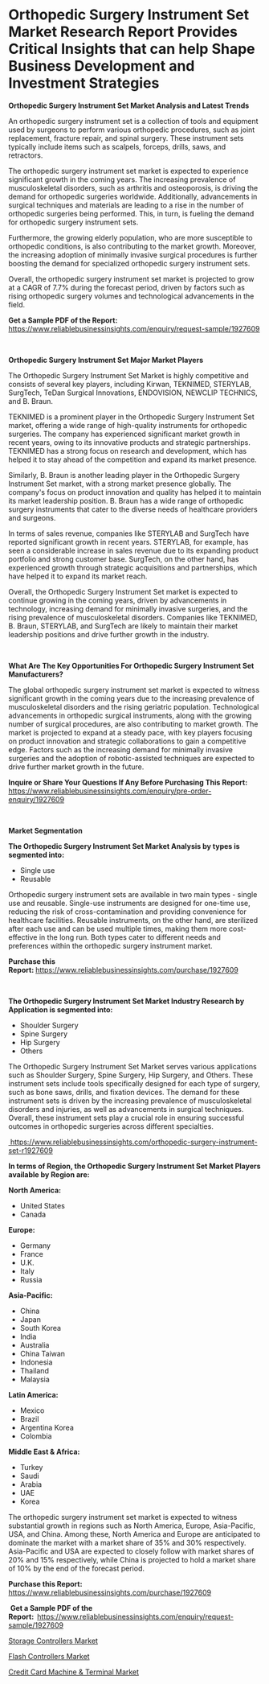 <p><h1>Orthopedic Surgery Instrument Set Market Research Report Provides Critical Insights that can help Shape Business Development and Investment Strategies</h1></p><p><strong>Orthopedic Surgery Instrument Set Market Analysis and Latest Trends</strong></p>
<p><p>An orthopedic surgery instrument set is a collection of tools and equipment used by surgeons to perform various orthopedic procedures, such as joint replacement, fracture repair, and spinal surgery. These instrument sets typically include items such as scalpels, forceps, drills, saws, and retractors.</p><p>The orthopedic surgery instrument set market is expected to experience significant growth in the coming years. The increasing prevalence of musculoskeletal disorders, such as arthritis and osteoporosis, is driving the demand for orthopedic surgeries worldwide. Additionally, advancements in surgical techniques and materials are leading to a rise in the number of orthopedic surgeries being performed. This, in turn, is fueling the demand for orthopedic surgery instrument sets.</p><p>Furthermore, the growing elderly population, who are more susceptible to orthopedic conditions, is also contributing to the market growth. Moreover, the increasing adoption of minimally invasive surgical procedures is further boosting the demand for specialized orthopedic surgery instrument sets.</p><p>Overall, the orthopedic surgery instrument set market is projected to grow at a CAGR of 7.7% during the forecast period, driven by factors such as rising orthopedic surgery volumes and technological advancements in the field.</p></p>
<p><strong>Get a Sample PDF of the Report:&nbsp;</strong> <a href="https://www.reliablebusinessinsights.com/enquiry/request-sample/1927609">https://www.reliablebusinessinsights.com/enquiry/request-sample/1927609</a></p>
<p>&nbsp;</p>
<p><strong>Orthopedic Surgery Instrument Set Major Market Players</strong></p>
<p><p>The Orthopedic Surgery Instrument Set Market is highly competitive and consists of several key players, including Kirwan, TEKNIMED, STERYLAB, SurgTech, TeDan Surgical Innovations, ENDOVISION, NEWCLIP TECHNICS, and B. Braun. </p><p>TEKNIMED is a prominent player in the Orthopedic Surgery Instrument Set market, offering a wide range of high-quality instruments for orthopedic surgeries. The company has experienced significant market growth in recent years, owing to its innovative products and strategic partnerships. TEKNIMED has a strong focus on research and development, which has helped it to stay ahead of the competition and expand its market presence. </p><p>Similarly, B. Braun is another leading player in the Orthopedic Surgery Instrument Set market, with a strong market presence globally. The company's focus on product innovation and quality has helped it to maintain its market leadership position. B. Braun has a wide range of orthopedic surgery instruments that cater to the diverse needs of healthcare providers and surgeons. </p><p>In terms of sales revenue, companies like STERYLAB and SurgTech have reported significant growth in recent years. STERYLAB, for example, has seen a considerable increase in sales revenue due to its expanding product portfolio and strong customer base. SurgTech, on the other hand, has experienced growth through strategic acquisitions and partnerships, which have helped it to expand its market reach. </p><p>Overall, the Orthopedic Surgery Instrument Set market is expected to continue growing in the coming years, driven by advancements in technology, increasing demand for minimally invasive surgeries, and the rising prevalence of musculoskeletal disorders. Companies like TEKNIMED, B. Braun, STERYLAB, and SurgTech are likely to maintain their market leadership positions and drive further growth in the industry.</p></p>
<p>&nbsp;</p>
<p><strong>What Are The Key Opportunities For Orthopedic Surgery Instrument Set Manufacturers?</strong></p>
<p><p>The global orthopedic surgery instrument set market is expected to witness significant growth in the coming years due to the increasing prevalence of musculoskeletal disorders and the rising geriatric population. Technological advancements in orthopedic surgical instruments, along with the growing number of surgical procedures, are also contributing to market growth. The market is projected to expand at a steady pace, with key players focusing on product innovation and strategic collaborations to gain a competitive edge. Factors such as the increasing demand for minimally invasive surgeries and the adoption of robotic-assisted techniques are expected to drive further market growth in the future.</p></p>
<p><strong>Inquire or Share Your Questions If Any Before Purchasing This Report:</strong> <a href="https://www.reliablebusinessinsights.com/enquiry/pre-order-enquiry/1927609">https://www.reliablebusinessinsights.com/enquiry/pre-order-enquiry/1927609</a></p>
<p>&nbsp;</p>
<p><strong>Market Segmentation</strong></p>
<p><strong>The Orthopedic Surgery Instrument Set Market Analysis by types is segmented into:</strong></p>
<p><ul><li>Single use</li><li>Reusable</li></ul></p>
<p><p>Orthopedic surgery instrument sets are available in two main types - single use and reusable. Single-use instruments are designed for one-time use, reducing the risk of cross-contamination and providing convenience for healthcare facilities. Reusable instruments, on the other hand, are sterilized after each use and can be used multiple times, making them more cost-effective in the long run. Both types cater to different needs and preferences within the orthopedic surgery instrument market.</p></p>
<p><strong>Purchase this Report:&nbsp;</strong><a href="https://www.reliablebusinessinsights.com/purchase/1927609">https://www.reliablebusinessinsights.com/purchase/1927609</a></p>
<p>&nbsp;</p>
<p><strong>The Orthopedic Surgery Instrument Set Market Industry Research by Application is segmented into:</strong></p>
<p><ul><li>Shoulder Surgery</li><li>Spine Surgery</li><li>Hip Surgery</li><li>Others</li></ul></p>
<p><p>The Orthopedic Surgery Instrument Set Market serves various applications such as Shoulder Surgery, Spine Surgery, Hip Surgery, and Others. These instrument sets include tools specifically designed for each type of surgery, such as bone saws, drills, and fixation devices. The demand for these instrument sets is driven by the increasing prevalence of musculoskeletal disorders and injuries, as well as advancements in surgical techniques. Overall, these instrument sets play a crucial role in ensuring successful outcomes in orthopedic surgeries across different specialties.</p></p>
<p><a href="https://www.reliablebusinessinsights.com/orthopedic-surgery-instrument-set-r1927609">&nbsp;https://www.reliablebusinessinsights.com/orthopedic-surgery-instrument-set-r1927609</a></p>
<p><strong>In terms of Region, the Orthopedic Surgery Instrument Set Market Players available by Region are:</strong></p>
<p>
    <p> <strong> North America: </strong>
        <ul>
            <li>United States</li>
            <li>Canada</li>
        </ul>
        </p> 
    <p> <strong> Europe: </strong>
        <ul>
            <li>Germany</li>
            <li>France</li>
            <li>U.K.</li>
            <li>Italy</li>
            <li>Russia</li>
        </ul>
        </p> 
    <p> <strong> Asia-Pacific: </strong>
        <ul>
            <li>China</li>
            <li>Japan</li>
            <li>South Korea</li>
            <li>India</li>
            <li>Australia</li>
            <li>China Taiwan</li>
            <li>Indonesia</li>
            <li>Thailand</li>
            <li>Malaysia</li>
        </ul>
        </p> 
    <p> <strong> Latin America: </strong>
        <ul>
            <li>Mexico</li>
            <li>Brazil</li>
            <li>Argentina Korea</li>
            <li>Colombia</li>
        </ul>
        </p> 
    <p> <strong> Middle East & Africa: </strong>
        <ul>
            <li>Turkey</li>
            <li>Saudi</li>
            <li>Arabia</li>
            <li>UAE</li>
            <li>Korea</li>
        </ul>
    </p>
    </p>
<p><p>The orthopedic surgery instrument set market is expected to witness substantial growth in regions such as North America, Europe, Asia-Pacific, USA, and China. Among these, North America and Europe are anticipated to dominate the market with a market share of 35% and 30% respectively. Asia-Pacific and USA are expected to closely follow with market shares of 20% and 15% respectively, while China is projected to hold a market share of 10% by the end of the forecast period.</p></p>
<p><strong>Purchase this Report: </strong><a href="https://www.reliablebusinessinsights.com/purchase/1927609">https://www.reliablebusinessinsights.com/purchase/1927609</a></p>
<p>&nbsp;<strong>Get a Sample PDF of the Report:&nbsp;&nbsp;</strong><a href="https://www.reliablebusinessinsights.com/enquiry/request-sample/1927609">https://www.reliablebusinessinsights.com/enquiry/request-sample/1927609</a></p>
<p><strong></strong></p>
<p><p><a href="https://github.com/ctanaka235/Market-Research-Report-List-1/blob/main/storage-controllers-market.md">Storage Controllers Market</a></p><p><a href="https://github.com/fkhcgcyl33/Market-Research-Report-List-1/blob/main/flash-controllers-market.md">Flash Controllers Market</a></p><p><a href="https://github.com/JermaineCrona2023/Market-Research-Report-List-2/blob/main/credit-card-machine-terminal-market.md">Credit Card Machine & Terminal Market</a></p></p>